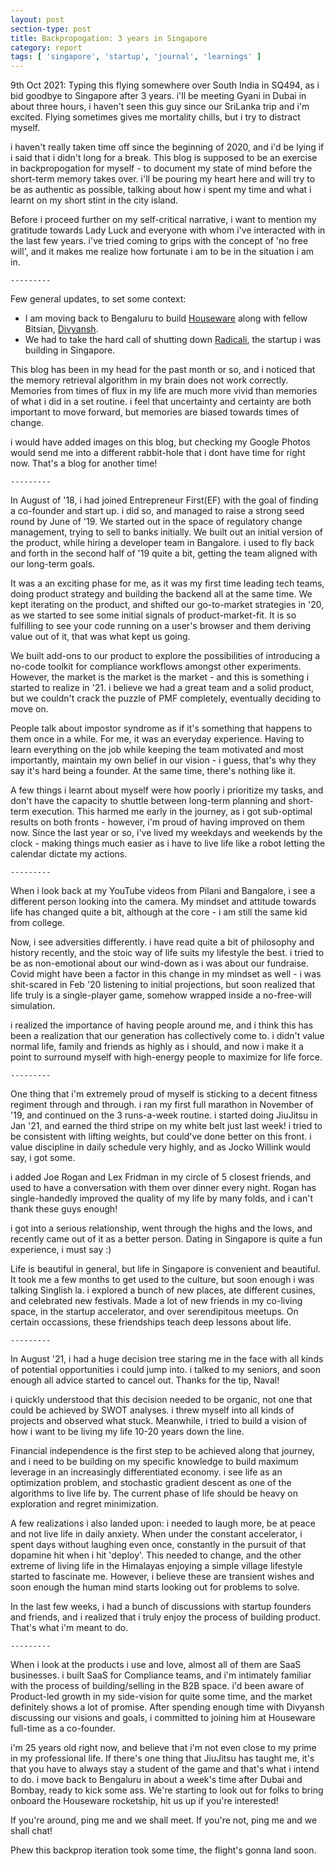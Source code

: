 ```yaml
---
layout: post
section-type: post
title: Backpropogation: 3 years in Singapore
category: report
tags: [ 'singapore', 'startup', 'journal', 'learnings' ]
---
```


9th Oct 2021: Typing this flying somewhere over South India in SQ494, as i bid goodbye to Singapore after 3 years. i'll be meeting Gyani in Dubai in about three hours, i haven't seen this guy since our SriLanka trip and i'm excited. Flying sometimes gives me mortality chills, but i try to distract myself.

i haven't really taken time off since the beginning of 2020, and i'd be lying if i said that i didn't long for a break. This blog is supposed to be an exercise in backpropogation for myself - to document my state of mind before the short-term memory takes over. i'll be pouring my heart here and will try to be as authentic as possible, talking about how i spent my time and what i learnt on my short stint in the city island.

Before i proceed further on my self-critical narrative, i want to mention my gratitude towards Lady Luck and everyone with whom i've interacted with in the last few years. i've tried coming to grips with the concept of 'no free will', and it makes me realize how fortunate i am to be in the situation i am in.

`---------`

Few general updates, to set some context:
 - I am moving back to Bengaluru to build [Houseware](https://houseware.io) along with fellow Bitsian, [Divyansh](https://twitter.com/navydish/).
 - We had to take the hard call of shutting down [Radicali](https://www.joinef.com/companies/radicali/), the startup i was building in Singapore.

This blog has been in my head for the past month or so, and i noticed that the memory retrieval algorithm in my brain does not work correctly. Memories from times of flux in my life are much more vivid than memories of what i did in a set routine. i feel that uncertainty and certainty are both important to move forward, but memories are biased towards times of change. 

i would have added images on this blog, but checking my Google Photos would send me into a different rabbit-hole that i dont have time for right now. That's a blog for another time!

`---------`

In August of '18, i had joined Entrepreneur First(EF) with the goal of finding a co-founder and start up. i did so, and managed to raise a strong seed round by June of '19. We started out in the space of regulatory change management, trying to sell to banks initially. We built out an initial version of the product, while hiring a developer team in Bangalore. i used to fly back and forth in the second half of '19 quite a bit, getting the team aligned with our long-term goals. 

It was a an exciting phase for me, as it was my first time leading tech teams, doing product strategy and building the backend all at the same time. We kept iterating on the product, and shifted our go-to-market strategies in '20, as we started to see some initial signals of product-market-fit. It is so fulfilling to see your code running on a user's browser and them deriving value out of it, that was what kept us going. 

We built add-ons to our product to explore the possibilities of introducing a no-code toolkit for compliance workflows amongst other experiments. However, the market is the market is the market - and this is something i started to realize in '21. i believe we had a great team and a solid product, but we couldn't crack the puzzle of PMF completely, eventually deciding to move on. 

People talk about impostor syndrome as if it's something that happens to them once in a while. For me, it was an everyday experience. Having to learn everything on the job while keeping the team motivated and most importantly, maintain my own belief in our vision - i guess, that's why they say it's hard being a founder. At the same time, there's nothing like it.

A few things i learnt about myself were how poorly i prioritize my tasks, and don't have the capacity to shuttle between long-term planning and short-term execution. This harmed me early in the journey, as i got sub-optimal results on both fronts - however, i'm proud of having improved on them now. Since the last year or so, i've lived my weekdays and weekends by the clock - making things much easier as i have to live life like a robot letting the calendar dictate my actions.

`---------`

When i look back at my YouTube videos from Pilani and Bangalore, i see a different person looking into the camera. My mindset and attitude towards life has changed quite a bit, although at the core - i am still the same kid from college. 

Now, i see adversities differently. i have read quite a bit of philosophy and history recently, and the stoic way of life suits my lifestyle the best. i tried to be as non-emotional about our wind-down as i was about our fundraise. Covid might have been a factor in this change in my mindset as well - i was shit-scared in Feb '20 listening to initial projections, but soon realized that life truly is a single-player game, somehow wrapped inside a no-free-will simulation.

i realized the importance of having people around me, and i think this has been a realization that our generation has collectively come to. i didn't value normal life, family and friends as highly as i should, and now i make it a point to surround myself with high-energy people to maximize for life force. 

`---------`

One thing that i'm extremely proud of myself is sticking to a decent fitness regiment through and through. i ran my first full marathon in November of '19, and continued on the 3 runs-a-week routine. i started doing JiuJitsu in Jan '21, and earned the third stripe on my white belt just last week! i tried to be consistent with lifting weights, but could've done better on this front. i value discipline in daily schedule very highly, and as Jocko Willink would say, i got some.

i added Joe Rogan and Lex Fridman in my circle of 5 closest friends, and used to have a conversation with them over dinner every night. Rogan has single-handedly improved the quality of my life by many folds, and i can't thank these guys enough!

i got into a serious relationship, went through the highs and the lows, and recently came out of it as a better person. Dating in Singapore is quite a fun experience, i must say :)

Life is beautiful in general, but life in Singapore is convenient and beautiful. It took me a few months to get used to the culture, but soon enough i was talking Singlish la. i explored a bunch of new places, ate different cusines, and celebrated new festivals. Made a lot of new friends in my co-living space, in the startup accelerator, and over serendipitous meetups. On certain occassions, these friendships teach deep lessons about life. 

`---------`

In August '21, i had a huge decision tree staring me in the face with all kinds of potential opportunities i could jump into. i talked to my seniors, and soon enough all advice started to cancel out. Thanks for the tip, Naval!

i quickly understood that this decision needed to be organic, not one that could be achieved by SWOT analyses. i threw myself into all kinds of projects and observed what stuck. Meanwhile, i tried to build a vision of how i want to be living my life 10-20 years down the line. 

Financial independence is the first step to be achieved along that journey, and i need to be building on my specific knowledge to build maximum leverage in an increasingly differentiated economy. i see life as an optimization problem, and stochastic gradient descent as one of the algorithms to live life by. The current phase of life should be heavy on exploration and regret minimization. 

A few realizations i also landed upon: i needed to laugh more, be at peace and not live life in daily anxiety. When under the constant accelerator, i spent days without laughing even once, constantly in the pursuit of that dopamine hit when i hit 'deploy'. This needed to change, and the other extreme of living life in the Himalayas enjoying a simple village lifestyle started to fascinate me. However, i believe these are transient wishes and soon enough the human mind starts looking out for problems to solve.

In the last few weeks, i had a bunch of discussions with startup founders and friends, and i realized that i truly enjoy the process of building product. That's what i'm meant to do. 

`---------`

When i look at the products i use and love, almost all of them are SaaS businesses. i built SaaS for Compliance teams, and i'm intimately familiar with the process of building/selling in the B2B space. i'd been aware of Product-led growth in my side-vision for quite some time, and the market definitely shows a lot of promise. After spending enough time with Divyansh discussing our visions and goals, i committed to joining him at Houseware full-time as a co-founder.

i'm 25 years old right now, and believe that i'm not even close to my prime in my professional life. If there's one thing that JiuJitsu has taught me, it's that you have to always stay a student of the game and that's what i intend to do. i move back to Bengaluru in about a week's time after Dubai and Bombay, ready to kick some ass. We're starting to look out for folks to bring onboard the Houseware rocketship, hit us up if you're interested!

If you're around, ping me and we shall meet. If you're not, ping me and we shall chat!

Phew this backprop iteration took some time, the flight's gonna land soon.